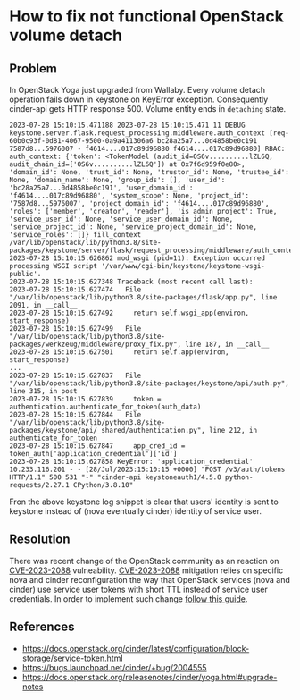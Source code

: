 # How to fix not functional OpenStack volume detach

## Problem
In OpenStack Yoga just upgraded from Wallaby.
Every volume detach operation fails down in keystone on KeyError exception. Consequently cinder-api gets HTTP response 500. Volume entity ends in `detaching` state.

```log
2023-07-28 15:10:15.471188 2023-07-28 15:10:15.471 11 DEBUG keystone.server.flask.request_processing.middleware.auth_context [req-60b0c93f-0d81-4067-9500-0a9a411306a6 bc28a25a7...0d4858be0c191 7587d8...5976007 - f4614....017c89d96880 f4614....017c89d96880] RBAC: auth_context: {'token': <TokenModel (audit_id=OS6v..........lZL6Q, audit_chain_id=['OS6v..........lZL6Q']) at 0x7f6d959f0e80>, 'domain_id': None, 'trust_id': None, 'trustor_id': None, 'trustee_id': None, 'domain_name': None, 'group_ids': [], 'user_id': 'bc28a25a7...0d4858be0c191', 'user_domain_id': 'f4614....017c89d96880', 'system_scope': None, 'project_id': '7587d8...5976007', 'project_domain_id': 'f4614....017c89d96880', 'roles': ['member', 'creator', 'reader'], 'is_admin_project': True, 'service_user_id': None, 'service_user_domain_id': None, 'service_project_id': None, 'service_project_domain_id': None, 'service_roles': []} fill_context /var/lib/openstack/lib/python3.8/site-packages/keystone/server/flask/request_processing/middleware/auth_context.py:478
2023-07-28 15:10:15.626862 mod_wsgi (pid=11): Exception occurred processing WSGI script '/var/www/cgi-bin/keystone/keystone-wsgi-public'.
2023-07-28 15:10:15.627348 Traceback (most recent call last):
2023-07-28 15:10:15.627474   File "/var/lib/openstack/lib/python3.8/site-packages/flask/app.py", line 2091, in __call__
2023-07-28 15:10:15.627492     return self.wsgi_app(environ, start_response)
2023-07-28 15:10:15.627499   File "/var/lib/openstack/lib/python3.8/site-packages/werkzeug/middleware/proxy_fix.py", line 187, in __call__
2023-07-28 15:10:15.627501     return self.app(environ, start_response)
...
2023-07-28 15:10:15.627837   File "/var/lib/openstack/lib/python3.8/site-packages/keystone/api/auth.py", line 315, in post
2023-07-28 15:10:15.627839     token = authentication.authenticate_for_token(auth_data)
2023-07-28 15:10:15.627844   File "/var/lib/openstack/lib/python3.8/site-packages/keystone/api/_shared/authentication.py", line 212, in authenticate_for_token
2023-07-28 15:10:15.627847     app_cred_id = token_auth['application_credential']['id']
2023-07-28 15:10:15.627858 KeyError: 'application_credential'
10.233.116.201 - - [28/Jul/2023:15:10:15 +0000] "POST /v3/auth/tokens HTTP/1.1" 500 531 "-" "cinder-api keystoneauth1/4.5.0 python-requests/2.27.1 CPython/3.8.10"

```
Fron the above keystone log snippet is clear that users' identity is sent to keystone instead of (nova eventually cinder) identity of service user.


## Resolution

There was recent change of the OpenStack community as an reaction on [CVE-2023-2088](https://nvd.nist.gov/vuln/detail/CVE-2023-2088) vulneability. [CVE-2023-2088](https://nvd.nist.gov/vuln/detail/CVE-2023-2088) mitigation relies on specific nova and cinder reconfiguration the way that OpenStack services (nova and cinder) use service user tokens with short TTL instead of service user credentials.
In order to implement such change [follow this guide](https://docs.openstack.org/cinder/latest/configuration/block-storage/service-token.html).


## References
* https://docs.openstack.org/cinder/latest/configuration/block-storage/service-token.html
* https://bugs.launchpad.net/cinder/+bug/2004555
* https://docs.openstack.org/releasenotes/cinder/yoga.html#upgrade-notes
